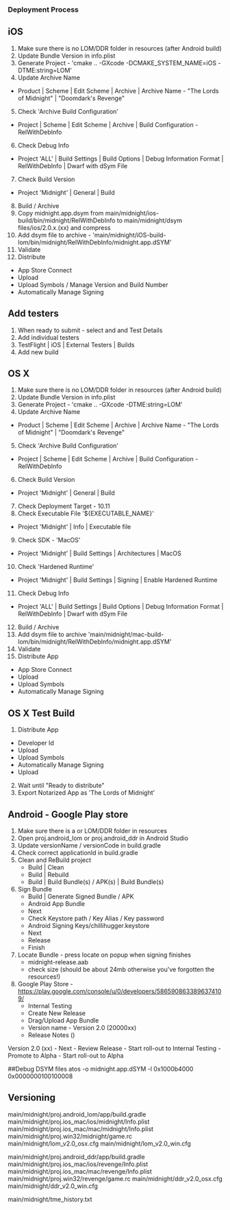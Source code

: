 ### Deployment Process

## iOS
1. Make sure there is no LOM/DDR folder in resources (after Android build)
2. Update Bundle Version in info.plist
3. Generate Project - 'cmake .. -GXcode -DCMAKE_SYSTEM_NAME=iOS -DTME:string=LOM'
4. Update Archive Name
  - Product | Scheme | Edit Scheme | Archive | Archive Name - "The Lords of Midnight" | "Doomdark's Revenge"
5. Check 'Archive Build Configuration'
  - Project | Scheme | Edit Scheme | Archive | Build Configuration - RelWithDebInfo  
6. Check Debug Info
  - Project 'ALL' | Build Settings | Build Options | Debug Information Format | RelWithDebInfo | Dwarf with dSym File
7. Check Build Version
  - Project 'Midnight' | General | Build
8. Build / Archive
9. Copy midnight.app.dsym from main/midnight/ios-build/bin/midnight/RelWithDebInfo to main/midnight/dsym files/ios/2.0.x.(xx) and compress
10. Add dsym file to archive - 'main/midnight/iOS-build-lom/bin/midnight/RelWithDebInfo/midnight.app.dSYM'
11. Validate
12. Distribute
  - App Store Connect
  - Upload
  - Upload Symbols / Manage Version and Build Number
  - Automatically Manage Signing


## Add testers
1. When ready to submit - select and and Test Details
2. Add individual testers
3. TestFlight | iOS | External Testers | Builds
4. Add new build

## OS X
1. Make sure there is no LOM/DDR folder in resources (after Android build)
2. Update Bundle Version in info.plist
3. Generate Project - 'cmake .. -GXcode -DTME:string=LOM'
4. Update Archive Name
  - Product | Scheme | Edit Scheme | Archive | Archive Name - "The Lords of Midnight" | "Doomdark's Revenge"
5. Check 'Archive Build Configuration'
  - Project | Scheme | Edit Scheme | Archive | Build Configuration - RelWithDebInfo  
6. Check Build Version
  - Project 'Midnight' | General | Build
7. Check Deployment Target - 10.11
8. Check Executable File '${EXECUTABLE_NAME}'
  - Project 'Midnight' | Info | Executable file
9. Check SDK - 'MacOS'
  - Project 'Midnight' | Build Settings | Architectures | MacOS
10. Check 'Hardened Runtime'
  - Project 'Midnight' | Build Settings | Signing | Enable Hardened Runtime
11. Check Debug Info
  - Project 'ALL' | Build Settings | Build Options | Debug Information Format | RelWithDebInfo | Dwarf with dSym File
12. Build / Archive
13. Add dsym file to archive 'main/midnight/mac-build-lom/bin/midnight/RelWithDebInfo/midnight.app.dSYM'
14. Validate
15. Distribute App
  - App Store Connect
  - Upload
  - Upload Symbols
  - Automatically Manage Signing

## OS X Test Build
1. Distribute App
  - Developer Id
  - Upload
  - Upload Symbols
  - Automatically Manage Signing
  - Upload
2. Wait until "Ready to distribute"
3. Export Notarized App as 'The Lords of Midnight'

## Android - Google Play store
1. Make sure there is a or LOM/DDR folder in resources
2. Open proj.android_lom or proj.android_ddr in Android Studio
3. Update versionName / versionCode in build.gradle
4. Check correct applicationId in build.gradle
5. Clean and ReBuild project
    - Build | Clean
    - Build | Rebuild
    - Build | Build Bundle(s) / APK(s) | Build Bundle(s)
8. Sign Bundle
    - Build | Generate Signed Bundle / APK
    - Android App Bundle
    - Next
    - Check Keystore path / Key Alias / Key password
    - Android Signing Keys/chillihugger.keystore
    - Next
    - Release
    - Finish
9. Locate Bundle - press locate on popup when signing finishes
    - midnight-release.aab
    - check size (should be about 24mb otherwise you've forgotten the resources!)
10. Google Play Store - https://play.google.com/console/u/0/developers/5865908633896374109/
    - Internal Testing
    - Create New Release
    - Drag/Upload App Bundle
    - Version name - Version 2.0 (20000xx)
    - Release Notes ()
<en-GB>
Version 2.0 (xx)
</en-GB>
    - Next
    - Review Release
    - Start roll-out to Internal Testing
    - Promote to Alpha
    - Start roll-out to Alpha


##Debug DSYM files
atos -o midnight.app.dSYM -l 0x1000b4000 0x0000000100100008

## Versioning
main/midnight/proj.android_lom/app/build.gradle
main/midnight/proj.ios_mac/ios/midnight/Info.plist
main/midnight/proj.ios_mac/mac/midnight/Info.plist
main/midnight/proj.win32/midnight/game.rc
main/midnight/lom_v2.0_osx.cfg
main/midnight/lom_v2.0_win.cfg

main/midnight/proj.android_ddr/app/build.gradle
main/midnight/proj.ios_mac/ios/revenge/Info.plist
main/midnight/proj.ios_mac/mac/revenge/Info.plist
main/midnight/proj.win32/revenge/game.rc
main/midnight/ddr_v2.0_osx.cfg
main/midnight/ddr_v2.0_win.cfg

main/midnight/tme_history.txt
